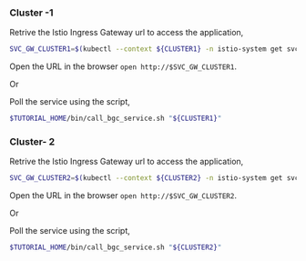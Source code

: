 
### Cluster -1

Retrive the Istio Ingress Gateway url to access the application,

```bash
SVC_GW_CLUSTER1=$(kubectl --context ${CLUSTER1} -n istio-system get svc istio-ingressgateway -o jsonpath='{.status.loadBalancer.ingress[0].*}')
```

Open the URL in the browser `open http://$SVC_GW_CLUSTER1`.

Or

Poll the service using the script,

```bash
$TUTORIAL_HOME/bin/call_bgc_service.sh "${CLUSTER1}"
```

### Cluster- 2

Retrive the Istio Ingress Gateway url to access the application,

```bash
SVC_GW_CLUSTER2=$(kubectl --context ${CLUSTER2} -n istio-system get svc istio-ingressgateway -o jsonpath='{.status.loadBalancer.ingress[0].*}')
```

Open the URL in the browser `open http://$SVC_GW_CLUSTER2`.

Or

Poll the service using the script,

```bash
$TUTORIAL_HOME/bin/call_bgc_service.sh "${CLUSTER2}"
```